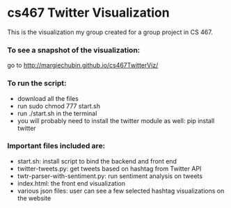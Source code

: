 # cs467 Twitter Visualization
This is the visualization my group created for a group project in CS 467.
### To see a snapshot of the visualization:
go to http://margiechubin.github.io/cs467TwitterViz/

### To run the script:
* download all the files
* run sudo chmod 777 start.sh
* run ./start.sh in the terminal
* you will probably need to install the twitter module as well: pip install twitter

### Important files included are:
* start.sh: install script to bind the backend and front end
* twitter-tweets.py: get tweets based on hashtag from Twitter API
* twtr-parser-with-sentiment.py: run sentiment analysis on tweets
* index.html: the front end visualization
* various json files: user can see a few selected hashtag visualizations on the website
